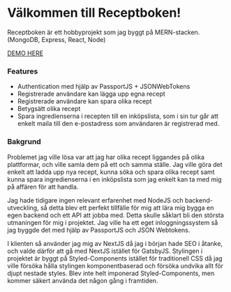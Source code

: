 # Välkommen till Receptboken!

Receptboken är ett hobbyprojekt som jag byggt på MERN-stacken. (MongoDB, Express, React, Node)

[DEMO HERE](https://www.receptboken.online)

### Features

- Authentication med hjälp av PassportJS + JSONWebTokens
- Registrerade användare kan lägga upp egna recept
- Registrerade användare kan spara olika recept
- Betygsätt olika recept
- Spara ingredienserna i recepten till en inköpslista, som i sin tur går att enkelt maila till den e-postadress som användaren är registrerad med.

### Bakgrund

Problemet jag ville lösa var att jag har olika recept liggandes på olika plattformar, och ville samla dem på ett och samma ställe. Jag ville göra det enkelt att ladda upp nya recept, kunna söka och spara olika recept samt kunna spara ingredienserna i en inköpslista som jag enkelt kan ta med mig på affären för att handla.

Jag hade tidigare ingen relevant erfarenhet med NodeJS och backend-utveckling, så detta blev ett perfekt tillfälle för mig att lära mig bygga en egen backend och ett API att jobba med. Detta skulle såklart bli den största utmaningen för mig i projektet. Jag ville ha ett eget inloggningssystem så jag byggde det med hjälp av PassportJS och JSON Webtokens.

I klienten så använder jag mig av NextJS då jag i början hade SEO i åtanke, och valde därför att gå med NextJS istället för GatsbyJS. Stylingen i projektet är byggt på Styled-Components istället för traditionell CSS då jag ville försöka hålla stylingen komponentbaserad och försöka undvika allt för djupt nestade styles. Blev inte helt imponerad Styled-Components, men kommer säkert använda det någon gång i framtiden.
